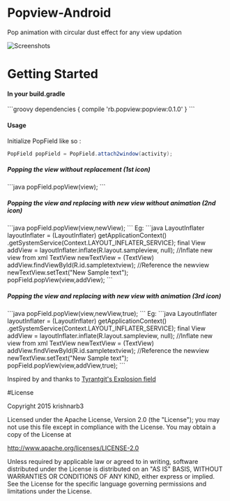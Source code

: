 # Popview-Android
Pop animation with circular dust effect for any view updation

![Screenshots](https://media.giphy.com/media/FoGScttOF8e40/giphy.gif) 

# Getting Started 
<h4>In your build.gradle</h4>
```groovy
dependencies {
   compile 'rb.popview:popview:0.1.0'
}
```
<h4>Usage</h4>

Initialize PopField like so :
```java
PopField popField = PopField.attach2window(activity);
```

<h5>Popping the view without replacement (1st icon)</h5>
```java
popField.popView(view);
```

<h5>Popping the view and replacing with new view without animation (2nd icon)</h5>
```java
popField.popView(view,newView);
```
Eg:
   ```java
   LayoutInflater layoutInflater = (LayoutInflater) getApplicationContext()        
    					.getSystemService(Context.LAYOUT_INFLATER_SERVICE);
   final View addView = layoutInflater.inflate(R.layout.sampleview, null);         //Inflate new view from xml
   TextView newTextView = (TextView) addView.findViewById(R.id.sampletextview);    //Reference the newview     
   newTextView.setText("New Sample text");
   popField.popView(view,addView);
   ```
   
<h5>Popping the view and replacing with new view with animation (3rd icon)</h5>
```java
popField.popView(view,newView,true);
```
Eg:
   ```java
   LayoutInflater layoutInflater = (LayoutInflater) getApplicationContext()        
    					.getSystemService(Context.LAYOUT_INFLATER_SERVICE);
   final View addView = layoutInflater.inflate(R.layout.sampleview, null);         //Inflate new view from xml
   TextView newTextView = (TextView) addView.findViewById(R.id.sampletextview);    //Reference the newview     
   newTextView.setText("New Sample text");
   popField.popView(view,addView,true);
   ```

Inspired by and thanks to [Tyrantgit's Explosion field](https://github.com/tyrantgit/ExplosionField)

#License

Copyright 2015 krishnarb3

   Licensed under the Apache License, Version 2.0 (the "License");
   you may not use this file except in compliance with the License.
   You may obtain a copy of the License at

   http://www.apache.org/licenses/LICENSE-2.0

   Unless required by applicable law or agreed to in writing, software
   distributed under the License is distributed on an "AS IS" BASIS,
   WITHOUT WARRANTIES OR CONDITIONS OF ANY KIND, either express or implied.
   See the License for the specific language governing permissions and
   limitations under the License.
